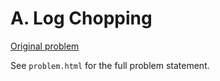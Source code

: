 # A. Log Chopping

[Original problem](https://codeforces.com/contest/1672/problem/A)

See `problem.html` for the full problem statement.

